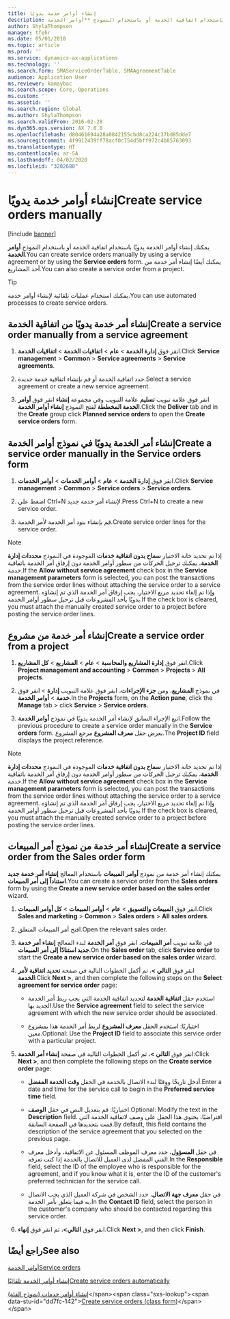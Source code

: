 ```yaml
---
title: إنشاء أوامر خدمة يدويًا
description: يمكنك إنشاء أوامر الخدمة يدويًا باستخدام اتفاقية الخدمة أو باستخدام النموذج **أوامر الخدمة**.
author: ShylaThompson
manager: tfehr
ms.date: 05/01/2018
ms.topic: article
ms.prod: ''
ms.service: dynamics-ax-applications
ms.technology: ''
ms.search.form: SMAServiceOrderTable, SMAAgreementTable
audience: Application User
ms.reviewer: kamaybac
ms.search.scope: Core, Operations
ms.custom: ''
ms.assetid: ''
ms.search.region: Global
ms.author: ShylaThompson
ms.search.validFrom: 2016-02-28
ms.dyn365.ops.version: AX 7.0.0
ms.openlocfilehash: d80461694a28a0842155cbd8ca224c37bd85dde7
ms.sourcegitcommit: 4f9912439ff78acf0c754d5bff972c4b85763093
ms.translationtype: HT
ms.contentlocale: ar-SA
ms.lasthandoff: 04/02/2020
ms.locfileid: "3202688"
---
```

# <a name="create-service-orders-manually"></a><span data-ttu-id="dd7fc-103">إنشاء أوامر خدمة يدويًا</span><span class="sxs-lookup"><span data-stu-id="dd7fc-103">Create service orders manually</span></span>    

[!include [banner](../includes/banner.md)]


<span data-ttu-id="dd7fc-104">يمكنك إنشاء أوامر الخدمة يدويًا باستخدام اتفاقية الخدمة أو باستخدام النموذج **أوامر الخدمة**.</span><span class="sxs-lookup"><span data-stu-id="dd7fc-104">You can create service orders manually by using a service agreement or by using the **Service orders** form.</span></span> <span data-ttu-id="dd7fc-105">يمكنك أيضًا إنشاء أمر خدمة من أحد المشاريع.</span><span class="sxs-lookup"><span data-stu-id="dd7fc-105">You can also create a service order from a project.</span></span>

> [!TIP]
> <P><span data-ttu-id="dd7fc-106">يمكنك استخدام عمليات تلقائية لإنشاء أوامر خدمة.</span><span class="sxs-lookup"><span data-stu-id="dd7fc-106">You can use automated processes to create service orders.</span></span> 

## <a name="create-a-service-order-manually-from-a-service-agreement"></a><span data-ttu-id="dd7fc-107">إنشاء أمر خدمة يدويًا من اتفاقية الخدمة</span><span class="sxs-lookup"><span data-stu-id="dd7fc-107">Create a service order manually from a service agreement</span></span>

1.  <span data-ttu-id="dd7fc-108">انقر فوق **إدارة الخدمة** \> **عام** \> **اتفاقيات الخدمة‬** \> **اتفاقيات الخدمة‬**.</span><span class="sxs-lookup"><span data-stu-id="dd7fc-108">Click **Service management** \> **Common** \> **Service agreements** \> **Service agreements**.</span></span>

2.  <span data-ttu-id="dd7fc-109">حدد اتفاقية الخدمة أو قم بإنشاء اتفاقية خدمة جديدة.</span><span class="sxs-lookup"><span data-stu-id="dd7fc-109">Select a service agreement or create a new service agreement.</span></span>

3.  <span data-ttu-id="dd7fc-110">انقر فوق علامة تبويب **تسليم** علامة التبويب وفي مجموعة **إنشاء** انقر فوق **أوامر الخدمة المخططة** لفتح النموذج **إنشاء أوامر الخدمة**.</span><span class="sxs-lookup"><span data-stu-id="dd7fc-110">Click the **Deliver** tab and in the **Create** group click **Planned service orders** to open the **Create service orders** form.</span></span>

## <a name="create-a-service-order-manually-in-the-service-orders-form"></a><span data-ttu-id="dd7fc-111">إنشاء أمر الخدمة يدويًا في نموذج أوامر الخدمة</span><span class="sxs-lookup"><span data-stu-id="dd7fc-111">Create a service order manually in the Service orders form</span></span>

1.  <span data-ttu-id="dd7fc-112">انقر فوق **إدارة الخدمة** \> **عام** \> **أوامر الخدمات** \> **أوامر الخدمات**.</span><span class="sxs-lookup"><span data-stu-id="dd7fc-112">Click **Service management** \> **Common** \> **Service orders** \> **Service orders**.</span></span>

2.  <span data-ttu-id="dd7fc-113">اضغط على Ctrl+N لإنشاء أمر خدمة جديد.</span><span class="sxs-lookup"><span data-stu-id="dd7fc-113">Press Ctrl+N to create a new service order.</span></span>

3.  <span data-ttu-id="dd7fc-114">قم بإنشاء بنود أمر الخدمة لأمر الخدمة.</span><span class="sxs-lookup"><span data-stu-id="dd7fc-114">Create service order lines for the service order.</span></span>

> [!NOTE]
> <P><span data-ttu-id="dd7fc-115">إذا تم تحديد خانة الاختيار <STRONG>سماح بدون اتفاقية خدمات‬</STRONG> الموجودة في النموذج <STRONG>محددات إدارة الخدمة</STRONG>، يمكنك ترحيل الحركات من سطور أوامر الخدمة دون إرفاق أمر الخدمة باتفاقية خدمة.</span><span class="sxs-lookup"><span data-stu-id="dd7fc-115">If the <STRONG>Allow without service agreement</STRONG> check box in the <STRONG>Service management parameters</STRONG> form is selected, you can post the transactions from the service order lines without attaching the service order to a service agreement.</span></span> <span data-ttu-id="dd7fc-116">وإذا تم إلغاء تحديد مربع الاختيار، يجب إرفاق أمر الخدمة الذي تم إنشاؤه يدويًا بأحد المشروعات قبل ترحيل سطور أوامر الخدمة.</span><span class="sxs-lookup"><span data-stu-id="dd7fc-116">If the check box is cleared, you must attach the manually created service order to a project before posting the service order lines.</span></span></P>

## <a name="create-a-service-order-from-a-project"></a><span data-ttu-id="dd7fc-117">إنشاء أمر خدمة من مشروع</span><span class="sxs-lookup"><span data-stu-id="dd7fc-117">Create a service order from a project</span></span>

1.  <span data-ttu-id="dd7fc-118">انقر فوق **إدارة المشاريع‬ والمحاسبة** \> **عام** \> **المشاريع** \> **كل المشاريع**.</span><span class="sxs-lookup"><span data-stu-id="dd7fc-118">Click **Project management and accounting** \> **Common** \> **Projects** \> **All projects**.</span></span>

2.  <span data-ttu-id="dd7fc-119">في نموذج **المشاريع**، ومن **جزء الإجراءات**، انقر فوق علامة التبويب **إدارة** \> انقر فوق **خدمة** \> **أوامر الخدمة**.</span><span class="sxs-lookup"><span data-stu-id="dd7fc-119">In the **Projects** form, on the **Action pane**, click the **Manage** tab \> click **Service** \> **Service orders**.</span></span>

3.  <span data-ttu-id="dd7fc-120">اتبع الإجراء السابق لإنشاء أمر الخدمة يدويًا في نموذج **أوامر الخدمة**.</span><span class="sxs-lookup"><span data-stu-id="dd7fc-120">Follow the previous procedure to create a service order manually in the **Service orders** form.</span></span> <span data-ttu-id="dd7fc-121">يعرض حقل **معرف المشروع** مرجع المشروع.</span><span class="sxs-lookup"><span data-stu-id="dd7fc-121">The **Project ID** field displays the project reference.</span></span>

> [!NOTE]
> <P><span data-ttu-id="dd7fc-122">إذا تم تحديد خانة الاختيار <STRONG>سماح بدون اتفاقية خدمات‬</STRONG> الموجودة في النموذج <STRONG>محددات إدارة الخدمة</STRONG>، يمكنك ترحيل الحركات من سطور أوامر الخدمة دون إرفاق أمر الخدمة باتفاقية خدمة.</span><span class="sxs-lookup"><span data-stu-id="dd7fc-122">If the <STRONG>Allow without service agreement</STRONG> check box in the <STRONG>Service management parameters</STRONG> form is selected, you can post the transactions from the service order lines without attaching the service order to a service agreement.</span></span> <span data-ttu-id="dd7fc-123">وإذا تم إلغاء تحديد مربع الاختيار، يجب إرفاق أمر الخدمة الذي تم إنشاؤه يدويًا بأحد المشروعات قبل ترحيل سطور أوامر الخدمة.</span><span class="sxs-lookup"><span data-stu-id="dd7fc-123">If the check box is cleared, you must attach the manually created service order to a project before posting the service order lines.</span></span></P>

## <a name="create-a-service-order-from-the-sales-order-form"></a><span data-ttu-id="dd7fc-124">إنشاء أمر خدمة من نموذج أمر المبيعات</span><span class="sxs-lookup"><span data-stu-id="dd7fc-124">Create a service order from the Sales order form</span></span>

<span data-ttu-id="dd7fc-125">يمكنك إنشاء أمر خدمة من نموذج **أوامر المبيعات** باستخدام المعالج **إنشاء أمر خدمة جديد استناداً إلى أمر المبيعات**.</span><span class="sxs-lookup"><span data-stu-id="dd7fc-125">You can create a service order from the **Sales orders** form by using the **Create a new service order based on the sales order** wizard.</span></span>

1.  <span data-ttu-id="dd7fc-126">انقر فوق **المبيعات والتسويق** \> **عام** \> **أوامر المبيعات** \> **كل أوامر المبيعات**.</span><span class="sxs-lookup"><span data-stu-id="dd7fc-126">Click **Sales and marketing** \> **Common** \> **Sales orders** \> **All sales orders**.</span></span>

2.  <span data-ttu-id="dd7fc-127">افتح أمر المبيعات المتعلق.</span><span class="sxs-lookup"><span data-stu-id="dd7fc-127">Open the relevant sales order.</span></span>

3.  <span data-ttu-id="dd7fc-128">في علامة تبويب **أمر المبيعات**، انقر فوق **أمر الخدمة** لبدء المعالج **إنشاء أمر خدمة جديد استنادًا إلى أمر المبيعات**.</span><span class="sxs-lookup"><span data-stu-id="dd7fc-128">On the **Sales order** tab, click **Service order** to start the **Create a new service order based on the sales order** wizard.</span></span>

4.  <span data-ttu-id="dd7fc-129">انقر فوق **التالي \>**، ثم أكمل الخطوات التالية في صفحة **تحديد اتفاقية لأمر الخدمة**:</span><span class="sxs-lookup"><span data-stu-id="dd7fc-129">Click **Next \>**, and then complete the following steps on the **Select agreement for service order** page:</span></span>
    
      - <span data-ttu-id="dd7fc-130">استخدم حقل **اتفاقية الخدمة** لتحديد اتفاقية الخدمة التي يجب ربط أمر الخدمة الجديد بها.</span><span class="sxs-lookup"><span data-stu-id="dd7fc-130">Use the **Service agreement** field to select the service agreement with which the new service order should be associated.</span></span>
    
      - <span data-ttu-id="dd7fc-131">اختياريًا: استخدم الحقل **معرف المشروع** لربط أمر الخدمة هذا بمشروع معين.</span><span class="sxs-lookup"><span data-stu-id="dd7fc-131">Optional: Use the **Project ID** field to associate this service order with a particular project.</span></span>

5.  <span data-ttu-id="dd7fc-132">انقر فوق **التالي \>**، ثم أكمل الخطوات التالية في صفحة **إنشاء أمر الخدمة**:</span><span class="sxs-lookup"><span data-stu-id="dd7fc-132">Click **Next \>**, and then complete the following steps on the **Create service order** page:</span></span>
    
      - <span data-ttu-id="dd7fc-133">أدخل تاريخًا ووقتًا لبدء الاتصال بالخدمة في الحقل **وقت الخدمة المفضل**.</span><span class="sxs-lookup"><span data-stu-id="dd7fc-133">Enter a date and time for the service call to begin in the **Preferred service time** field.</span></span>
    
      - <span data-ttu-id="dd7fc-134">اختياريًا: قم بتعديل النص في حقل **الوصف**.</span><span class="sxs-lookup"><span data-stu-id="dd7fc-134">Optional: Modify the text in the **Description** field.</span></span> <span data-ttu-id="dd7fc-135">افتراضيًا، يحتوي هذا الحقل على وصف لاتفاقية الخدمة التي قمت بتحديدها في الصفحة السابقة.</span><span class="sxs-lookup"><span data-stu-id="dd7fc-135">By default, this field contains the description of the service agreement that you selected on the previous page.</span></span>
    
      - <span data-ttu-id="dd7fc-136">في حقل **المسؤول**، حدد معرف الموظف المسئول عن الاتفاقية، وأدخل معرف الفني المفضل لدى العميل للاتصال بالخدمة إذا كنت تعرفه.</span><span class="sxs-lookup"><span data-stu-id="dd7fc-136">In the **Responsible** field, select the ID of the employee who is responsible for the agreement, and if you know what it is, enter the ID of the customer's preferred technician for the service call.</span></span>
    
      - <span data-ttu-id="dd7fc-137">في حقل **معرف جهة الاتصال**، حدد الشخص في شركة العميل الذي يجب الاتصال به فيما يتعلق بأمر الخدمة.</span><span class="sxs-lookup"><span data-stu-id="dd7fc-137">In the **Contact ID** field, select the person in the customer's company who should be contacted regarding this service order.</span></span>

6.  <span data-ttu-id="dd7fc-138">انقر فوق **التالي\>**، ثم انقر فوق **إنهاء**.</span><span class="sxs-lookup"><span data-stu-id="dd7fc-138">Click **Next \>**, and then click **Finish**.</span></span>


## <a name="see-also"></a><span data-ttu-id="dd7fc-139">راجع أيضًا</span><span class="sxs-lookup"><span data-stu-id="dd7fc-139">See also</span></span>

[<span data-ttu-id="dd7fc-140">أوامر الخدمة</span><span class="sxs-lookup"><span data-stu-id="dd7fc-140">Service orders</span></span>](service-orders.md)

[<span data-ttu-id="dd7fc-141">إنشاء أوامر الخدمة تلقائيًا</span><span class="sxs-lookup"><span data-stu-id="dd7fc-141">Create service orders automatically</span></span>](create-service-orders-automatically.md)

<span data-ttu-id="dd7fc-142">[إنشاء أوامر خدمات (نموذج الفئة)](https://technet.microsoft.com/library/aa553901\(v=ax.60\))</span><span class="sxs-lookup"><span data-stu-id="dd7fc-142">[Create service orders (class form)](https://technet.microsoft.com/library/aa553901\(v=ax.60\))</span></span> 

